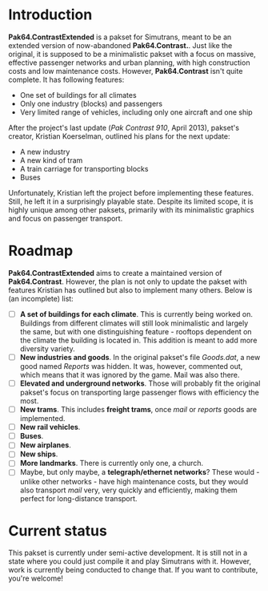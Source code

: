 # Introduction
**Pak64.ContrastExtended** is a pakset for Simutrans, meant to be an extended version of now-abandoned **Pak64.Contrast.**. Just like the original, it is supposed to be a minimalistic pakset with a focus on massive, effective passenger networks and urban planning, with high construction costs and low maintenance costs. However, **Pak64.Contrast** isn't quite complete. It has following features:
- One set of buildings for all climates
- Only one industry (blocks) and passengers
- Very limited range of vehicles, including only one aircraft and one ship

After the project's last update (*Pak Contrast 910*, April 2013), pakset's creator, Kristian Koerselman, outlined his plans for the next update:
- A new industry
- A new kind of tram
- A train carriage for transporting blocks
- Buses

Unfortunately, Kristian left the project before implementing these features. Still, he left it in a surprisingly playable state. Despite its limited scope, it is highly unique among other paksets, primarily with its minimalistic graphics and focus on passenger transport.

# Roadmap
**Pak64.ContrastExtended** aims to create a maintained version of **Pak64.Contrast**. However, the plan is not only to update the pakset with features Kristian has outlined but also to implement many others. Below is (an incomplete) list:
- [ ] **A set of buildings for each climate**. This is currently being worked on. Buildings from different climates will still look minimalistic and largely the same, but with one distinguishing feature - rooftops dependent on the climate the building is located in. This addition is meant to add more diversity variety.
- [ ] **New industries and goods**. In the original pakset's file *Goods.dat*, a new good named *Reports* was hidden. It was, however, commented out, which means that it was ignored by the game. Mail was also there.
- [ ] **Elevated and underground networks**. Those will probably fit the original pakset's focus on transporting large passenger flows with efficiency the most.
- [ ] **New trams**. This includes **freight trams**, once *mail* or *reports* goods are implemented.
- [ ] **New rail vehicles**.
- [ ] **Buses**.
- [ ] **New airplanes**.
- [ ] **New ships**.
- [ ] **More landmarks**. There is currently only one, a church.
- [ ] Maybe, but only maybe, a **telegraph/ethernet networks**? These would - unlike other networks - have high maintenance costs, but they would also transport *mail* very, very quickly and efficiently, making them perfect for long-distance transport.

# Current status
This pakset is currently under semi-active development. It is still not in a state where you could just compile it and play Simutrans with it. However, work is currently being conducted to change that.
If you want to contribute, you're welcome!
